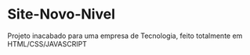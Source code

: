 # Site-Novo-Nivel
Projeto inacabado para uma empresa de Tecnologia, feito totalmente em HTML/CSS/JAVASCRIPT
